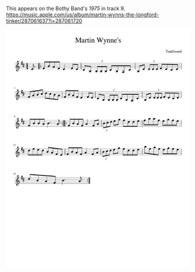 This appears on the Bothy Band's _1975_ in track 9.  https://music.apple.com/us/album/martin-wynns-the-longford-tinker/287061637?i=287061720

![Martin Wynnes](Martin_Wynnes-1.png)
